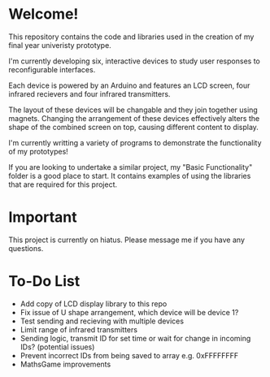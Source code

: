 # Welcome!
This repository contains the code and libraries used in the creation of my final year univeristy prototype.

I'm currently developing six, interactive devices to study user responses to reconfigurable interfaces.

Each device is powered by an Arduino and features an LCD screen, four infrared recievers and four infrared transmitters.

The layout of these devices will be changable and they join together using magnets. Changing the arrangement of these devices effectively alters the shape of the combined screen on top, causing different content to display.

I'm currently writting a variety of programs to demonstrate the functionality of my prototypes!

If you are looking to undertake a similar project, my "Basic Functionality" folder is a good place to start. It contains examples of using the libraries that are required for this project.

# Important
This project is currently on hiatus. Please message me if you have any questions.

# To-Do List
- Add copy of LCD display library to this repo
- Fix issue of U shape arrangement, which device will be device 1?
- Test sending and recieving with multiple devices
- Limit range of infrared transmitters
- Sending logic, transmit ID for set time or wait for change in incoming IDs? (potential issues)
- Prevent incorrect IDs from being saved to array e.g. 0xFFFFFFFF
- MathsGame improvements
